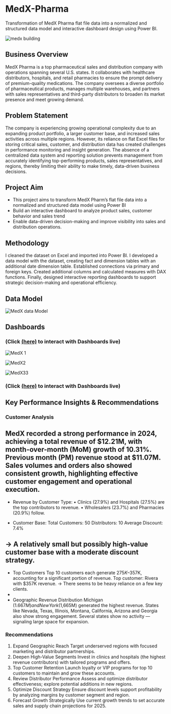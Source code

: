 # MedX-Pharma
Transformation of MedX Pharma flat file data into a normalized and structured data model and interactive dashboard design using Power BI.

![medx building](https://github.com/user-attachments/assets/1a48eac1-7295-45aa-b59a-60e3b169d774)



## Business Overview
MedX Pharma is a top pharmaceutical sales and distribution company with operations spanning several U.S. states. 
It collaborates with healthcare distributors, hospitals, and retail pharmacies to ensure the prompt delivery of premium-quality medications. 
The company oversees a diverse portfolio of pharmaceutical products, manages multiple warehouses, and partners with sales representatives and third-party distributors to broaden its market presence and meet growing demand.

## Problem Statement
The company is experiencing growing operational complexity due to an expanding product portfolio, a larger customer base, and increased sales activities across multiple regions. 
However, its reliance on flat Excel files for storing critical sales, customer, and distribution data has created challenges in performance monitoring and insight generation. 
The absence of a centralized data system and reporting solution prevents management from accurately identifying top-performing products, sales representatives, and regions, thereby limiting their ability to make timely, data-driven business decisions. 

## Project Aim
- This project aims to transform MedX Pharm’s flat file data into a normalized and structured data model using Power BI
- Build an interactive dashboard to analyze product sales, customer behavior and sales trend
- Enable data-driven decision-making and improve visibility into sales and distribution operations.

## Methodology
I cleaned the dataset on Excel and imported into Power BI. I developed a data model with the dataset, creating fact and dimension tables with an additional date dimension table. 
Established connections via primary and foreign keys.
Created additional columns and calculated measures with DAX functions. Finally, designed interactive reporting dashboards to support strategic decision-making and operational efficiency. 

## Data Model

![MedX data Model](https://github.com/user-attachments/assets/5da1b399-08f5-4b93-821f-eb3a961e85d2)

## Dashboards
### (Click [(here)](https://app.powerbi.com/view?r=eyJrIjoiZTQ0NzJmYjItYmViZS00OGU3LWJmZWYtZjk4ZDVlOTVmMmM1IiwidCI6ImZmMGYzZTNhLTNlNTMtNDU0Zi1iMmI1LTZjNjg3NTNiOGVlNCJ9&embedImagePlaceholder=true&pageName=7a7cd65105bc46961040) to interact with Dashboards live)

![MedX 1](https://github.com/user-attachments/assets/492b8d92-2183-4f24-897c-907b865c1e6f)

![MedX2](https://github.com/user-attachments/assets/44e6fa41-4202-4ed8-aa63-b50ca8527d59)

![MedX33](https://github.com/user-attachments/assets/926d64b0-079b-4b86-9099-0265742422f5)

### (Click [(here)](https://app.powerbi.com/view?r=eyJrIjoiZTQ0NzJmYjItYmViZS00OGU3LWJmZWYtZjk4ZDVlOTVmMmM1IiwidCI6ImZmMGYzZTNhLTNlNTMtNDU0Zi1iMmI1LTZjNjg3NTNiOGVlNCJ9&embedImagePlaceholder=true&pageName=7a7cd65105bc46961040) to interact with Dashboards live)


## Key Performance Insights & Recommendations
### Customer Analysis
MedX recorded a strong performance in 2024, achieving a total revenue of $12.21M, with month-over-month (MoM) growth of 10.31%. Previous month (PM) revenue stood at $11.07M. Sales volumes and orders also showed consistent growth, highlighting effective customer engagement and operational execution.
-
- Revenue by Customer Type:
•	Clinics (27.9%) and Hospitals (27.5%) are the top contributors to revenue.
•	Wholesalers (23.7%) and Pharmacies (20.9%) follow.

- Customer Base: 
Total Customers: 50
Distributors: 10
Average Discount: 7.4%

→ A relatively small but possibly high-value customer base with a moderate discount strategy.
-
- Top Customers
Top 10 customers each generate $275K–$357K, accounting for a significant portion of revenue.
Top customer: Rivera with $357K revenue.
→ There seems to be heavy reliance on a few key clients.
-
- Geographic Revenue Distribution
Michigan ($1.667M) and New York ($1,665M) generated the highest revenue. States like Nevada, Texas, Illinois, Montana, California, Arizona and Georgia also show strong engagement.
Several states show no activity — signaling large space for expansion.

### Recommendations
1.	Expand Geographic Reach
Target underserved regions with focused marketing and distributor partnerships.
2.	Deepen High-Value Segments
Invest in clinics and hospitals (the highest revenue contributors) with tailored programs and offers.
3.	Top Customer Retention
Launch loyalty or VIP programs for top 10 customers to maintain and grow these accounts.
4.	Review Distributor Performance
Assess and optimize distributor effectiveness; explore potential additions in new regions.
5.	Optimize Discount Strategy
Ensure discount levels support profitability by analyzing margins by customer segment and region.
6.	Forecast Growth Strategically
Use current growth trends to set accurate sales and supply chain projections for 2025.












